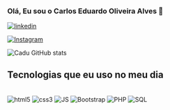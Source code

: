
### Olá, Eu sou o Carlos Eduardo Oliveira Alves 👋

[![linkedin](https://img.shields.io/badge/LinkedIn-0077B5?style=for-the-badge&logo=linkedin&logoColor=white)](https://www.linkedin.com/in/carlos-eduardo-oliveira-alves-18aa49248/)

[![Instagram](https://img.shields.io/badge/Instagram-E4405F?style=for-the-badge&logo=instagram&logoColor=white)](https://www.instagram.com/cazeduardo_k/)

![Cadu GitHub stats](https://github-readme-stats.vercel.app/api?username=CarlosEduardoOliveiraAlves&show_icons=true&theme=radical)

## Tecnologias que eu uso no meu dia

<div style = "display: inline-block"><br/>
  
  <!--HTML5-->
  <img align="center" alt="html5" src="https://img.shields.io/badge/HTML5-E34F26?style=for-the-badge&logo=html5&logoColor=white"/>
  
  <!--CSS3-->
  <img align="center" alt="css3" src="https://img.shields.io/badge/CSS3-1572B6?style=for-the-badge&logo=css3&logoColor=white"/>
  
  <!--JavaScript-->
  <img align="center" alt="JS" src="https://img.shields.io/badge/JavaScript-323330?style=for-the-badge&logo=javascript&logoColor=F7DF1E"/>
  
  <!--Bootstrap-->
  <img align="center" alt="Bootstrap" src="https://img.shields.io/badge/Bootstrap-563D7C?style=for-the-badge&logo=bootstrap&logoColor=white"/>

  <!--PHP-->
  <img align="center" alt="PHP" src="https://img.shields.io/badge/PHP-777BB4?style=for-the-badge&logo=php&logoColor=white"/>

  <!--SQL-->
  <img align="center" alt="SQL" src="https://img.shields.io/badge/MySQL-00000F?style=for-the-badge&logo=mysql&logoColor=white"/>
</div>
